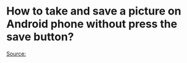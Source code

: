 How to take and save a picture on Android phone without press the save button?
==============================================================================

[Source:](http://stackoverflow.com/questions/12305609/how-to-take-and-save-a-picture-on-android-phone-without-press-the-save-button "Source")